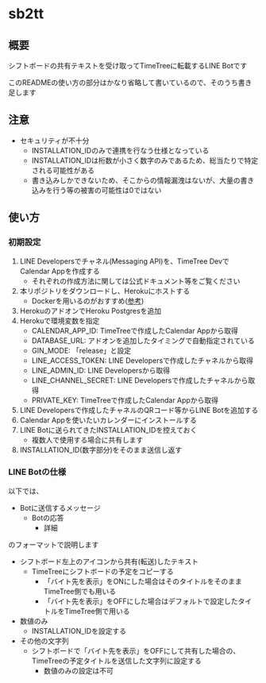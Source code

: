 # sb2tt

## 概要

シフトボードの共有テキストを受け取ってTimeTreeに転載するLINE Botです

このREADMEの使い方の部分はかなり省略して書いているので、そのうち書き足します

## 注意

* セキュリティが不十分
  * INSTALLATION_IDのみで連携を行なう仕様となっている
  * INSTALLATION_IDは桁数が小さく数字のみであるため、総当たりで特定される可能性がある
  * 書き込みしかできないため、そこからの情報漏洩はないが、大量の書き込みを行う等の被害の可能性は0ではない

## 使い方

### 初期設定

1. LINE Developersでチャネル(Messaging API)を、TimeTree DevでCalendar Appを作成する
   * それぞれの作成方法に関しては公式ドキュメント等をご覧ください
2. 本リポジトリをダウンロードし、Herokuにホストする
   * Dockerを用いるのがおすすめ([参考](https://devcenter.heroku.com/ja/articles/build-docker-images-heroku-yml))
3. HerokuのアドオンでHeroku Postgresを追加
4. Herokuで環境変数を指定
   * CALENDAR_APP_ID: TimeTreeで作成したCalendar Appから取得
   * DATABASE_URL: アドオンを追加したタイミングで自動指定されている
   * GIN_MODE: 「release」と設定
   * LINE_ACCESS_TOKEN: LINE Developersで作成したチャネルから取得
   * LINE_ADMIN_ID: LINE Developersから取得
   * LINE_CHANNEL_SECRET: LINE Developersで作成したチャネルから取得
   * PRIVATE_KEY: TimeTreeで作成したCalendar Appから取得
5. LINE Developersで作成したチャネルのQRコード等からLINE Botを追加する
6. Calendar Appを使いたいカレンダーにインストールする
7. LINE Botに送られてきたINSTALLATION_IDを控えておく
   * 複数人で使用する場合に共有します
8. INSTALLATION_ID(数字部分)をそのまま送信し返す

### LINE Botの仕様

以下では、

* Botに送信するメッセージ
  * Botの応答
    * 詳細

のフォーマットで説明します

* シフトボード左上のアイコンから共有(転送)したテキスト
  * TimeTreeにシフトボードの予定をコピーする
    * 「バイト先を表示」をONにした場合はそのタイトルをそのままTimeTree側でも用いる
    * 「バイト先を表示」をOFFにした場合はデフォルトで設定したタイトルをTimeTree側で用いる
* 数値のみ
  * INSTALLATION_IDを設定する
* その他の文字列
  * シフトボードで「バイト先を表示」をOFFにして共有した場合の、TimeTreeの予定タイトルを送信した文字列に設定する
    * 数値のみの設定は不可
